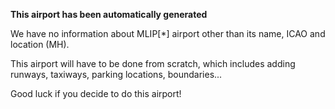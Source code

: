 **This airport has been automatically generated**

We have no information about MLIP[*] airport other than its name, ICAO and location (MH).

This airport will have to be done from scratch, which includes adding runways, taxiways, parking locations, boundaries...

Good luck if you decide to do this airport!